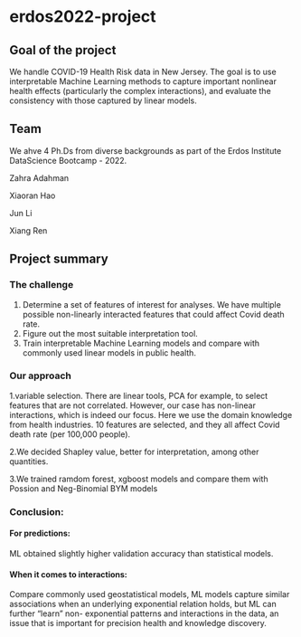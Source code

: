 # erdos2022-project

## Goal of the project
We handle COVID-19 Health Risk data in New Jersey. 
The goal is to use interpretable Machine Learning methods to capture important nonlinear health effects (particularly the complex interactions), and evaluate the consistency with those captured by linear models.

## Team
We ahve 4 Ph.Ds from diverse backgrounds as part of the Erdos Institute DataScience Bootcamp - 2022.  

 
Zahra Adahman 

Xiaoran Hao  

Jun Li  

Xiang Ren 

## Project summary

### The challenge 

1. Determine a set of features of interest for analyses.  We have multiple possible non-linearly interacted features that could affect Covid death rate. 
2. Figure out the most suitable interpretation tool.
3. Train interpretable Machine Learning models and compare with commonly used linear models in public health.

### Our approach
1.variable selection.  There are linear tools, PCA for example, to select features that are not correlated.  However, our case has non-linear interactions, which is indeed our focus.    Here we use the domain knowledge from health industries.  10 features are selected, and they all affect Covid death rate  (per 100,000 people).

2.We decided Shapley value, better for interpretation, among other quantities.

3.We trained ramdom forest, xgboost models and compare them with Possion and Neg-Binomial BYM models


### Conclusion: 


#### For predictions:

ML obtained slightly higher validation accuracy than statistical models.


#### When it comes to interactions:

Compare commonly used geostatistical models, ML models capture similar 
associations  when an underlying exponential 
relation holds, but ML can further “learn” non-
exponential patterns and interactions in the data, 
an issue that is important for precision health and 
knowledge discovery.
